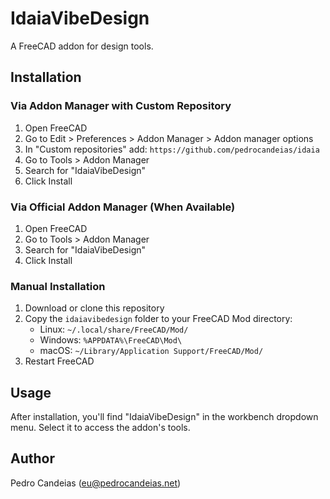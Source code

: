 # IdaiaVibeDesign

A FreeCAD addon for design tools.

## Installation

### Via Addon Manager with Custom Repository
1. Open FreeCAD
2. Go to Edit > Preferences > Addon Manager > Addon manager options
3. In "Custom repositories" add: `https://github.com/pedrocandeias/idaia`
4. Go to Tools > Addon Manager
5. Search for "IdaiaVibeDesign" 
6. Click Install

### Via Official Addon Manager (When Available)
1. Open FreeCAD
2. Go to Tools > Addon Manager
3. Search for "IdaiaVibeDesign" 
4. Click Install

### Manual Installation
1. Download or clone this repository
2. Copy the `idaiavibedesign` folder to your FreeCAD Mod directory:
   - Linux: `~/.local/share/FreeCAD/Mod/`
   - Windows: `%APPDATA%\FreeCAD\Mod\`
   - macOS: `~/Library/Application Support/FreeCAD/Mod/`
3. Restart FreeCAD

## Usage

After installation, you'll find "IdaiaVibeDesign" in the workbench dropdown menu. Select it to access the addon's tools.

## Author

Pedro Candeias (eu@pedrocandeias.net)